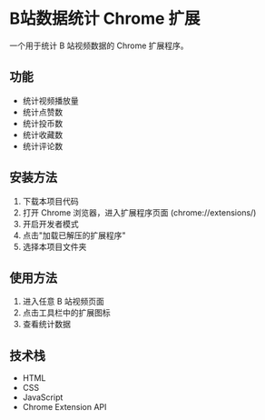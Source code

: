 # B站数据统计 Chrome 扩展

一个用于统计 B 站视频数据的 Chrome 扩展程序。

## 功能

- 统计视频播放量
- 统计点赞数
- 统计投币数
- 统计收藏数
- 统计评论数

## 安装方法

1. 下载本项目代码
2. 打开 Chrome 浏览器，进入扩展程序页面 (chrome://extensions/)
3. 开启开发者模式
4. 点击"加载已解压的扩展程序"
5. 选择本项目文件夹

## 使用方法

1. 进入任意 B 站视频页面
2. 点击工具栏中的扩展图标
3. 查看统计数据

## 技术栈

- HTML
- CSS
- JavaScript
- Chrome Extension API
